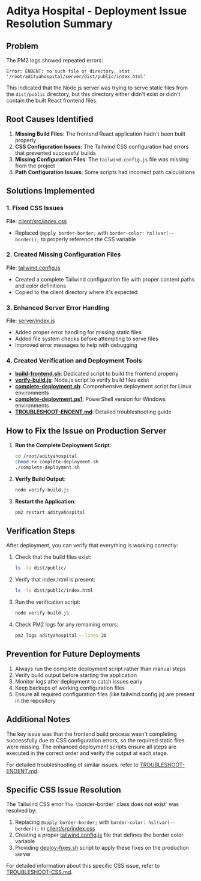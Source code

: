 # Aditya Hospital - Deployment Issue Resolution Summary

## Problem
The PM2 logs showed repeated errors:
```
Error: ENOENT: no such file or directory, stat '/root/adityahospital/server/dist/public/index.html'
```

This indicated that the Node.js server was trying to serve static files from the `dist/public` directory, but this directory either didn't exist or didn't contain the built React frontend files.

## Root Causes Identified
1. **Missing Build Files**: The frontend React application hadn't been built properly
2. **CSS Configuration Issues**: The Tailwind CSS configuration had errors that prevented successful builds
3. **Missing Configuration Files**: The `tailwind.config.js` file was missing from the project
4. **Path Configuration Issues**: Some scripts had incorrect path calculations

## Solutions Implemented

### 1. Fixed CSS Issues
**File**: [client/src/index.css](file:///f:/Codemic%20Projects/adityahospital/client/src/index.css)
- Replaced `@apply border-border;` with `border-color: hsl(var(--border));` to properly reference the CSS variable

### 2. Created Missing Configuration Files
**File**: [tailwind.config.js](file:///f:/Codemic%20Projects/adityahospital/tailwind.config.js)
- Created a complete Tailwind configuration file with proper content paths and color definitions
- Copied to the client directory where it's expected

### 3. Enhanced Server Error Handling
**File**: [server/index.js](file:///f:/Codemic%20Projects/adityahospital/server/index.js)
- Added proper error handling for missing static files
- Added file system checks before attempting to serve files
- Improved error messages to help with debugging

### 4. Created Verification and Deployment Tools
- **[build-frontend.sh](file:///f:/Codemic%20Projects/adityahospital/build-frontend.sh)**: Dedicated script to build the frontend properly
- **[verify-build.js](file:///f:/Codemic%20Projects/adityahospital/verify-build.js)**: Node.js script to verify build files exist
- **[complete-deployment.sh](file:///f:/Codemic%20Projects/adityahospital/complete-deployment.sh)**: Comprehensive deployment script for Linux environments
- **[complete-deployment.ps1](file:///f:/Codemic%20Projects/adityahospital/complete-deployment.ps1)**: PowerShell version for Windows environments
- **[TROUBLESHOOT-ENOENT.md](file:///f:/Codemic%20Projects/adityahospital/TROUBLESHOOT-ENOENT.md)**: Detailed troubleshooting guide

## How to Fix the Issue on Production Server

1. **Run the Complete Deployment Script**:
   ```bash
   cd /root/adityahospital
   chmod +x complete-deployment.sh
   ./complete-deployment.sh
   ```

2. **Verify Build Output**:
   ```bash
   node verify-build.js
   ```

3. **Restart the Application**:
   ```bash
   pm2 restart adityahospital
   ```

## Verification Steps

After deployment, you can verify that everything is working correctly:

1. Check that the build files exist:
   ```bash
   ls -la dist/public/
   ```

2. Verify that index.html is present:
   ```bash
   ls -la dist/public/index.html
   ```

3. Run the verification script:
   ```bash
   node verify-build.js
   ```

4. Check PM2 logs for any remaining errors:
   ```bash
   pm2 logs adityahospital --lines 20
   ```

## Prevention for Future Deployments

1. Always run the complete deployment script rather than manual steps
2. Verify build output before starting the application
3. Monitor logs after deployment to catch issues early
4. Keep backups of working configuration files
5. Ensure all required configuration files (like tailwind.config.js) are present in the repository

## Additional Notes

The key issue was that the frontend build process wasn't completing successfully due to CSS configuration errors, so the required static files were missing. The enhanced deployment scripts ensure all steps are executed in the correct order and verify the output at each stage.

For detailed troubleshooting of similar issues, refer to [TROUBLESHOOT-ENOENT.md](file:///f:/Codemic%20Projects/adityahospital/TROUBLESHOOT-ENOENT.md).

## Specific CSS Issue Resolution

The Tailwind CSS error `The \`border-border\` class does not exist` was resolved by:

1. Replacing `@apply border-border;` with `border-color: hsl(var(--border));` in [client/src/index.css](file:///f:/Codemic%20Projects/adityahospital/client/src/index.css)
2. Creating a proper [tailwind.config.js](file:///f:/Codemic%20Projects/adityahospital/tailwind.config.js) file that defines the border color variable
3. Providing [deploy-fixes.sh](file:///f:/Codemic%20Projects/adityahospital/deploy-fixes.sh) script to apply these fixes on the production server

For detailed information about this specific CSS issue, refer to [TROUBLESHOOT-CSS.md](file:///f:/Codemic%20Projects/adityahospital/TROUBLESHOOT-CSS.md).
